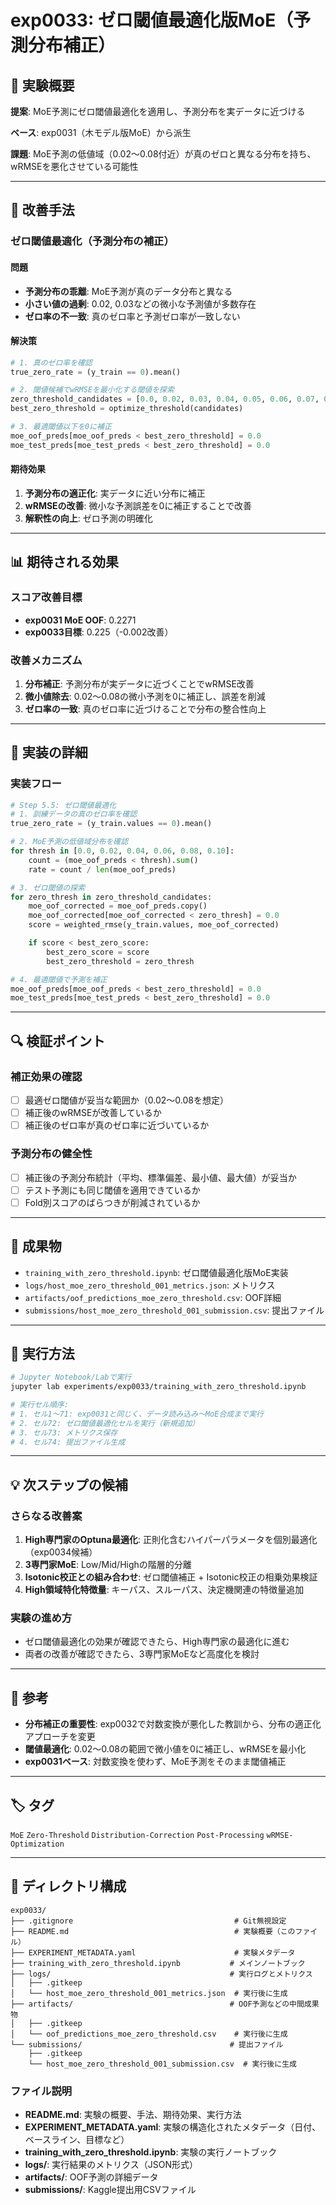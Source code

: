 # exp0033: ゼロ閾値最適化版MoE（予測分布補正）

## 🎯 実験概要

**提案**: MoE予測にゼロ閾値最適化を適用し、予測分布を実データに近づける

**ベース**: exp0031（木モデル版MoE）から派生

**課題**: MoE予測の低値域（0.02〜0.08付近）が真のゼロと異なる分布を持ち、wRMSEを悪化させている可能性

---

## 🔬 改善手法

### ゼロ閾値最適化（予測分布の補正）

#### 問題
- **予測分布の乖離**: MoE予測が真のデータ分布と異なる
- **小さい値の過剰**: 0.02, 0.03などの微小な予測値が多数存在
- **ゼロ率の不一致**: 真のゼロ率と予測ゼロ率が一致しない

#### 解決策
```python
# 1. 真のゼロ率を確認
true_zero_rate = (y_train == 0).mean()

# 2. 閾値候補でwRMSEを最小化する閾値を探索
zero_threshold_candidates = [0.0, 0.02, 0.03, 0.04, 0.05, 0.06, 0.07, 0.08, 0.10]
best_zero_threshold = optimize_threshold(candidates)

# 3. 最適閾値以下を0に補正
moe_oof_preds[moe_oof_preds < best_zero_threshold] = 0.0
moe_test_preds[moe_test_preds < best_zero_threshold] = 0.0
```

#### 期待効果
1. **予測分布の適正化**: 実データに近い分布に補正
2. **wRMSEの改善**: 微小な予測誤差を0に補正することで改善
3. **解釈性の向上**: ゼロ予測の明確化

---

## 📊 期待される効果

### スコア改善目標
- **exp0031 MoE OOF**: 0.2271
- **exp0033目標**: 0.225（-0.002改善）

### 改善メカニズム
1. **分布補正**: 予測分布が実データに近づくことでwRMSE改善
2. **微小値除去**: 0.02〜0.08の微小予測を0に補正し、誤差を削減
3. **ゼロ率の一致**: 真のゼロ率に近づけることで分布の整合性向上

---

## 📝 実装の詳細

### 実装フロー
```python
# Step 5.5: ゼロ閾値最適化
# 1. 訓練データの真のゼロ率を確認
true_zero_rate = (y_train.values == 0).mean()

# 2. MoE予測の低値域分布を確認
for thresh in [0.0, 0.02, 0.04, 0.06, 0.08, 0.10]:
    count = (moe_oof_preds < thresh).sum()
    rate = count / len(moe_oof_preds)

# 3. ゼロ閾値の探索
for zero_thresh in zero_threshold_candidates:
    moe_oof_corrected = moe_oof_preds.copy()
    moe_oof_corrected[moe_oof_corrected < zero_thresh] = 0.0
    score = weighted_rmse(y_train.values, moe_oof_corrected)

    if score < best_zero_score:
        best_zero_score = score
        best_zero_threshold = zero_thresh

# 4. 最適閾値で予測を補正
moe_oof_preds[moe_oof_preds < best_zero_threshold] = 0.0
moe_test_preds[moe_test_preds < best_zero_threshold] = 0.0
```

---

## 🔍 検証ポイント

### 補正効果の確認
- [ ] 最適ゼロ閾値が妥当な範囲か（0.02〜0.08を想定）
- [ ] 補正後のwRMSEが改善しているか
- [ ] 補正後のゼロ率が真のゼロ率に近づいているか

### 予測分布の健全性
- [ ] 補正後の予測分布統計（平均、標準偏差、最小値、最大値）が妥当か
- [ ] テスト予測にも同じ閾値を適用できているか
- [ ] Fold別スコアのばらつきが削減されているか

---

## 📂 成果物

- `training_with_zero_threshold.ipynb`: ゼロ閾値最適化版MoE実装
- `logs/host_moe_zero_threshold_001_metrics.json`: メトリクス
- `artifacts/oof_predictions_moe_zero_threshold.csv`: OOF詳細
- `submissions/host_moe_zero_threshold_001_submission.csv`: 提出ファイル

---

## 🚀 実行方法

```bash
# Jupyter Notebook/Labで実行
jupyter lab experiments/exp0033/training_with_zero_threshold.ipynb

# 実行セル順序:
# 1. セル1〜71: exp0031と同じく、データ読み込み〜MoE合成まで実行
# 2. セル72: ゼロ閾値最適化セルを実行（新規追加）
# 3. セル73: メトリクス保存
# 4. セル74: 提出ファイル生成
```

---

## 💡 次ステップの候補

### さらなる改善案
1. **High専門家のOptuna最適化**: 正則化含むハイパーパラメータを個別最適化（exp0034候補）
2. **3専門家MoE**: Low/Mid/Highの階層的分離
3. **Isotonic校正との組み合わせ**: ゼロ閾値補正 + Isotonic校正の相乗効果検証
4. **High領域特化特徴量**: キーパス、スルーパス、決定機関連の特徴量追加

### 実験の進め方
- ゼロ閾値最適化の効果が確認できたら、High専門家の最適化に進む
- 両者の改善が確認できたら、3専門家MoEなど高度化を検討

---

## 📖 参考

- **分布補正の重要性**: exp0032で対数変換が悪化した教訓から、分布の適正化アプローチを変更
- **閾値最適化**: 0.02〜0.08の範囲で微小値を0に補正し、wRMSEを最小化
- **exp0031ベース**: 対数変換を使わず、MoE予測をそのまま閾値補正

---

## 🏷️ タグ

`MoE` `Zero-Threshold` `Distribution-Correction` `Post-Processing` `wRMSE-Optimization`

---

## 📁 ディレクトリ構成

```
exp0033/
├── .gitignore                                    # Git無視設定
├── README.md                                     # 実験概要（このファイル）
├── EXPERIMENT_METADATA.yaml                      # 実験メタデータ
├── training_with_zero_threshold.ipynb           # メインノートブック
├── logs/                                        # 実行ログとメトリクス
│   ├── .gitkeep
│   └── host_moe_zero_threshold_001_metrics.json  # 実行後に生成
├── artifacts/                                   # OOF予測などの中間成果物
│   ├── .gitkeep
│   └── oof_predictions_moe_zero_threshold.csv    # 実行後に生成
└── submissions/                                 # 提出ファイル
    ├── .gitkeep
    └── host_moe_zero_threshold_001_submission.csv  # 実行後に生成
```

### ファイル説明

- **README.md**: 実験の概要、手法、期待効果、実行方法
- **EXPERIMENT_METADATA.yaml**: 実験の構造化されたメタデータ（日付、ベースライン、目標など）
- **training_with_zero_threshold.ipynb**: 実験の実行ノートブック
- **logs/**: 実行結果のメトリクス（JSON形式）
- **artifacts/**: OOF予測の詳細データ
- **submissions/**: Kaggle提出用CSVファイル
